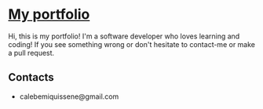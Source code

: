 # [My portfolio](https://callebdev.github.io)
Hi, this is my portfolio! I'm a software developer who loves learning and coding! If you see something wrong or don't hesitate to contact-me or make a pull request.</br> 
## Contacts
<ul>
<li>calebemiquissene@gmail.com </li>
</ul>
